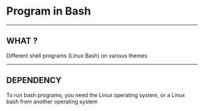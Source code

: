 # Program in Bash

----------------------------------

## WHAT ?

Different shell programs (Linux Bash) on various themes

----------------------------------

## DEPENDENCY

To run bash programs, you need the Linux operating system, or a Linux bash from another operating system